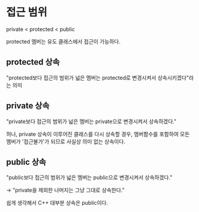# 접근 범위

private < protected < public

protected 멤버는 유도 클래스에서 접근이 가능하다.

## protected 상속

"protected보다 접근의 범위가 넓은 멤버는 protected로 변경시켜서 상속시키겠다"라는 의미


## private 상속

"private보다 접근의 범위가 넓은 멤버는 private으로 변경시켜서 상속하겠다."

허나, private 상속이 이루어진 클래스를 다시 상속할 경우, 멤버함수를 포함하여 모든 멤버가 '접근불가'가 되므로 사실상 의미 없는 상속이다.

## public 상속

"public보다 접근의 범위가 넓은 멤버는 public으로 변경시켜서 상속하겠다."

-> "private을 제외한 나머지는 그냥 그대로 상속한다."

쉽게 생각해서 C++ 대부분 상속은 public이다.